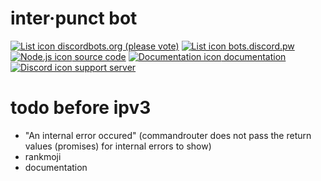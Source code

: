 # inter·punct bot

[![List icon](https://cdn.discordapp.com/emojis/476514785106591744.png?v=1&size=32) discordbots.org (please vote)](https://discordbots.org/bot/433078185555656705)
[![List icon](https://cdn.discordapp.com/emojis/476514785106591744.png?v=1&size=32) bots.discord.pw](https://bots.discord.pw/bots/433078185555656705)
[![Node.js icon](https://cdn.discordapp.com/emojis/476513336490721290.png?v=1&size=32) source code](https://gitlab.com/pfgitlab/interpunctbot)
[![Documentation icon](https://cdn.discordapp.com/emojis/476514294075490306.png?v=1&size=32) documentation](https://gitlab.com/pfgitlab/interpunctbot/blob/master/README.md)
[![Discord icon](https://cdn.discordapp.com/emojis/478701038447230996.png?v=1&size=32) support server](https://discord.gg/j7qpZdE)

<!-- [![Discuss](https://img.shields.io/discord/446481361692524545.svg)](https://discord.gg/j7qpZdE) -->

# todo before ipv3

-   "An internal error occured" (commandrouter does not pass the return values
    (promises) for internal errors to show)
-   rankmoji
-   documentation
